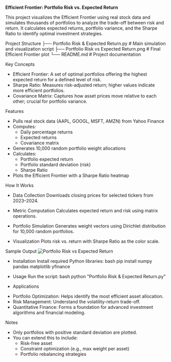 **Efficient Frontier: Portfolio Risk vs. Expected Return**

This project visualizes the Efficient Frontier using real stock data and simulates thousands of portfolios to analyze the trade-off between risk and return. It calculates expected returns, portfolio variance, and the Sharpe Ratio to identify optimal investment strategies.

Project Structure
├── Portfolio Risk & Expected Return.py    # Main simulation and visualization script
├── Portfolio Risk vs Expected Return.png  # Final Efficient Frontier plot
└── README.md                              # Project documentation

Key Concepts
- Efficient Frontier: A set of optimal portfolios offering the highest expected return for a defined level of risk.
- Sharpe Ratio: Measures risk-adjusted return; higher values indicate more efficient portfolios.
- Covariance Matrix: Captures how asset prices move relative to each other; crucial for portfolio variance.

Features
- Pulls real stock data (AAPL, GOOGL, MSFT, AMZN) from Yahoo Finance
- Computes:
  * Daily percentage returns
  * Expected returns
  * Covariance matrix
- Generates 10,000 random portfolio weight allocations
- Calculates:
  * Portfolio expected return
  * Portfolio standard deviation (risk)
  * Sharpe Ratio
- Plots the Efficient Frontier with a Sharpe Ratio heatmap

How It Works
- Data Collection
Downloads closing prices for selected tickers from 2023–2024.

- Metric Computation
Calculates expected return and risk using matrix operations.

- Portfolio Simulation
Generates weight vectors using Dirichlet distribution for 10,000 random portfolios.

- Visualization
Plots risk vs. return with Sharpe Ratio as the color scale.

Sample Output
![Portfolio Risk vs Expected Return](https://github.com/user-attachments/assets/7a46ed7a-4224-4fff-b458-9335d222c0b1)

- Installation
Install required Python libraries:
bash
pip install numpy pandas matplotlib yfinance

- Usage
Run the script:
bash
python "Portfolio Risk & Expected Return.py"

- Applications
* Portfolio Optimization: Helps identify the most efficient asset allocation.
* Risk Management: Understand the volatility-return trade-off.
* Quantitative Finance: Forms a foundation for advanced investment algorithms and financial modeling.

Notes
- Only portfolios with positive standard deviation are plotted.
- You can extend this to include:
  * Risk-free asset
  * Constraint optimization (e.g., max weight per asset)
  * Portfolio rebalancing strategies
